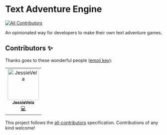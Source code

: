 # Text Adventure Engine
[![All Contributors](https://img.shields.io/badge/all_contributors-1-orange.svg?style=flat-square)](#contributors)

An opinionated way for developers to make their own text adventure games.

## Contributors ✨

Thanks goes to these wonderful people ([emoji key](https://allcontributors.org/docs/en/emoji-key)):

<!-- ALL-CONTRIBUTORS-LIST:START - Do not remove or modify this section -->
<!-- prettier-ignore -->
<table>
  <tr>
    <td align="center"><a href="https://github.com/JessieVela"><img src="https://avatars2.githubusercontent.com/u/33134794?v=4" width="100px;" alt="JessieVela"/><br /><sub><b>JessieVela</b></sub></a><br /><a href="https://github.com/Dev-Osmium/text-adventure-engine/commits?author=JessieVela" title="Code">💻</a></td>
  </tr>
</table>

<!-- ALL-CONTRIBUTORS-LIST:END -->

This project follows the [all-contributors](https://github.com/all-contributors/all-contributors) specification. Contributions of any kind welcome!